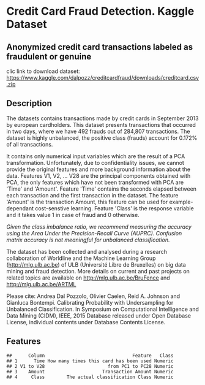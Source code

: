 Credit Card Fraud Detection. Kaggle Dataset
================

Anonymized credit card transactions labeled as fraudulent or genuine
--------------------------------------------------------------------

clic link to download dataset: <https://www.kaggle.com/dalpozz/creditcardfraud/downloads/creditcard.csv.zip>

Description
-----------

The datasets contains transactions made by credit cards in September 2013 by european cardholders. This dataset presents transactions that occurred in two days, where we have 492 frauds out of 284,807 transactions. The dataset is highly unbalanced, the positive class (frauds) account for 0.172% of all transactions.

It contains only numerical input variables which are the result of a PCA transformation. Unfortunately, due to confidentiality issues, we cannot provide the original features and more background information about the data. Features V1, V2, ... V28 are the principal components obtained with PCA, the only features which have not been transformed with PCA are 'Time' and 'Amount'. Feature 'Time' contains the seconds elapsed between each transaction and the first transaction in the dataset. The feature 'Amount' is the transaction Amount, this feature can be used for example-dependant cost-senstive learning. Feature 'Class' is the response variable and it takes value 1 in case of fraud and 0 otherwise.

*Given the class imbalance ratio, we recommend measuring the accuracy using the Area Under the Precision-Recall Curve (AUPRC). Confusion matrix accuracy is not meaningful for unbalanced classification.*

The dataset has been collected and analysed during a research collaboration of Worldline and the Machine Learning Group (<http://mlg.ulb.ac.be>) of ULB (Université Libre de Bruxelles) on big data mining and fraud detection. More details on current and past projects on related topics are available on <http://mlg.ulb.ac.be/BruFence> and <http://mlg.ulb.ac.be/ARTML>

Please cite: Andrea Dal Pozzolo, Olivier Caelen, Reid A. Johnson and Gianluca Bontempi. Calibrating Probability with Undersampling for Unbalanced Classification. In Symposium on Computational Intelligence and Data Mining (CIDM), IEEE, 2015 Database released under Open Database License, individual contents under Database Contents License.

Features
--------

    ##      Column                                Feature   Class
    ## 1      Time How many times this card has been used Numeric
    ## 2 V1 to V28                       from PC1 to PC28 Numeric
    ## 3    Amount                     Transaction Amount Numeric
    ## 4     Class        The actual classification Class Numeric
